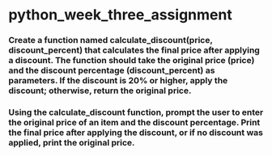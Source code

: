 # python_week_three_assignment

### Create a function named calculate_discount(price, discount_percent) that calculates the final price after applying a discount. The function should take the original price (price) and the discount percentage (discount_percent) as parameters. If the discount is 20% or higher, apply the discount; otherwise, return the original price.

### Using the calculate_discount function, prompt the user to enter the original price of an item and the discount percentage. Print the final price after applying the discount, or if no discount was applied, print the original price.
